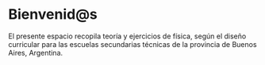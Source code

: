 # Bienvenid@s

El presente espacio recopila teoría y ejercicios de física, según el diseño curricular para las escuelas secundarias técnicas de la provincia de Buenos Aires, Argentina. 


